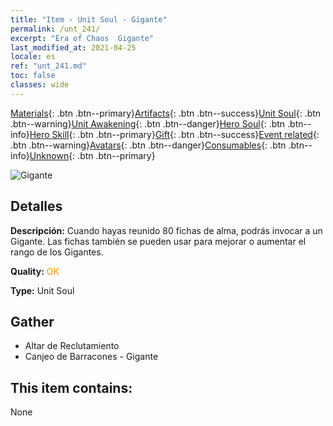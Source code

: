 ```yaml
---
title: "Item - Unit Soul - Gigante"
permalink: /unt_241/
excerpt: "Era of Chaos  Gigante"
last_modified_at: 2021-04-25
locale: es
ref: "unt_241.md"
toc: false
classes: wide
---
```

 [Materials](/ItemsES/){: .btn .btn--primary}[Artifacts](/ItemsES/Artifacts/){: .btn .btn--success}[Unit Soul](/ItemsES/UnitSoul/){: .btn .btn--warning}[Unit Awakening](/ItemsES/UnitAwakening/){: .btn .btn--danger}[Hero Soul](/ItemsES/HeroSoul/){: .btn .btn--info}[Hero Skill](/ItemsES/HeroSkill/){: .btn .btn--primary}[Gift](/ItemsES/Gift/){: .btn .btn--success}[Event related](/ItemsES/Events/){: .btn .btn--warning}[Avatars](/ItemsES/Avatars/){: .btn .btn--danger}[Consumables](/ItemsES/Consumables/){: .btn .btn--info}[Unknown](/ItemsES/Unknown/){: .btn .btn--primary}

 ![Gigante](/images/u/ti_taitan.jpg)

## Detalles
 **Descripción:** Cuando hayas reunido 80 fichas de alma, podrás invocar a un Gigante. Las fichas también se pueden usar para mejorar o aumentar el rango de los Gigantes.

 **Quality:** <span style="color: #FF8C00">OK</span>

 **Type:** Unit Soul

## Gather

*    Altar de Reclutamiento 
*    Canjeo de Barracones - Gigante 

## This item contains:

  None

